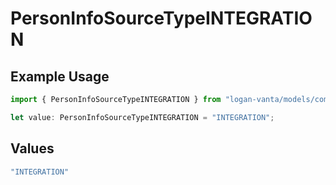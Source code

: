 # PersonInfoSourceTypeINTEGRATION

## Example Usage

```typescript
import { PersonInfoSourceTypeINTEGRATION } from "logan-vanta/models/components";

let value: PersonInfoSourceTypeINTEGRATION = "INTEGRATION";
```

## Values

```typescript
"INTEGRATION"
```